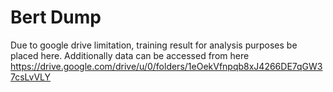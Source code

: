 # Bert Dump

Due to google drive limitation, training result for analysis purposes be placed here. Additionally data can be accessed from here https://drive.google.com/drive/u/0/folders/1eOekVfnpqb8xJ4266DE7qGW37csLvVLY